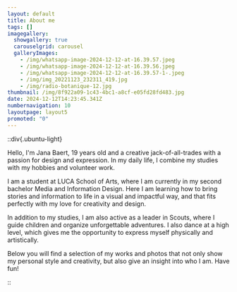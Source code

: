 ```yaml
---
layout: default
title: About me
tags: []
imagegallery:
  showgallery: true
  carouselgrid: carousel
  galleryImages:
    - /img/whatsapp-image-2024-12-12-at-16.39.57.jpeg
    - /img/whatsapp-image-2024-12-12-at-16.39.56.jpeg
    - /img/whatsapp-image-2024-12-12-at-16.39.57-1-.jpeg
    - /img/img_20221123_232311_419.jpg
    - /img/radio-botanique-12.jpg
thumbnail: /img/8f922a09-1c43-4bc1-a8cf-e05fd28fd483.jpg
date: 2024-12-12T14:23:45.341Z
numbernavigation: 10
layoutpage: layout5
promoted: "0"
---
```

::div{.ubuntu-light}

<!--StartFragment-->

Hello, I'm Jana Baert, 19 years old and a creative jack-of-all-trades with a passion for design and expression. In my daily life, I combine my studies with my hobbies and volunteer work.  

I am a student at LUCA School of Arts, where I am currently in my second bachelor Media and Information Design. Here I am learning how to bring stories and information to life in a visual and impactful way, and that fits perfectly with my love for creativity and design.  

In addition to my studies, I am also active as a leader in Scouts, where I guide children and organize unforgettable adventures. I also dance at a high level, which gives me the opportunity to express myself physically and artistically.  

Below you will find a selection of my works and photos that not only show my personal style and creativity, but also give an insight into who I am. Have fun!  

<!--EndFragment-->

::